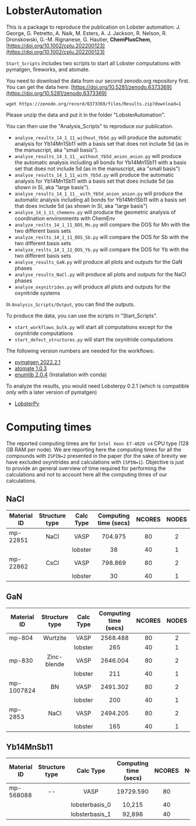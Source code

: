 ﻿# LobsterAutomation
This is a package to reproduce the publication on Lobster automation: J. George, G. Petretto, A. Naik, M. Esters, A. J. Jackson, R. Nelson, R. Dronskowski, G.-M. Rignanese, G. Hautier, **ChemPlusChem**, [https://doi.org/10.1002/cplu.202200123](https://doi.org/10.1002/cplu.202200123)

`Start_Scripts` includes two scripts to start all Lobster computations with
pymatgen, fireworks, and atomate.

You need to download the data from our second zenodo.org repository first.
You can get the data here: [https://doi.org/10.5281/zenodo.6373369](https://doi.org/10.5281/zenodo.6373369)

`wget https://zenodo.org/record/6373369/files/Results.zip?download=1`

Please unzip the data and put it in the folder "LobsterAutomation".

You can then use the "Analysis_Scripts" to reproduce our publication.

- `analyse_results_14_1_11_without_Yb5d.py` will produce the automatic analysis for Yb14Mn1Sb11 with a basis set that does not include 5d (as in the manuscript, aka "small basis"). 
- `analyse_results_14_1_11__without_Yb5d_anion_anion.py` will produce the automatic analysis including all bonds for Yb14Mn1Sb11 with a basis set that does not include 5d (as in the manuscript, aka "small basis")
- `analyse_results_14_1_11_with_Yb5d.py` will produce the automatic analysis for Yb14Mn1Sb11 with a basis set that does include 5d (as shown in SI, aka "large basis"). 
- `analyse_results_14_1_11__with_Yb5d_anion_anion.py` will produce the automatic analysis including all bonds for Yb14Mn1Sb11 with a basis set that does include 5d (as shown in SI, aka "large basis")
- `analyse_14_1_11_chemenv.py` will produce the geometric analysis of coordination environments with ChemEnv
- `analyze_reslts_14_1_11_DOS_Mn.py` will compare the DOS for Mn with the two different basis sets
- `analyze_reslts_14_1_11_DOS_Sb.py` will compare the DOS for Sb with the two different basis sets
- `analyze_reslts_14_1_11_DOS_Yb.py` will compare the DOS for Yb with the two different basis sets
- `analyse_results_GaN.py` will produce all plots and outputs for the GaN phases
- `analyse_results_NaCl.py` will produce all plots and outputs for the NaCl phases
- `analyse_oxynitrides.py` will produce all plots and outputs for the oxynitride systems

In `Analysis_Scripts/Output`, you can find the outputs.


To produce the data, you can use the scripts in "Start_Scripts". 

- `start_workflows_bulk.py` will start all computations except for the oxynitride computations
- `start_defect_structures.py` will start the oxynitride computations


The following version numbers are needed for the workflows:
- [pymatgen 2022.2.1](https://pypi.org/project/pymatgen/2022.2.1/)
- [atomate 1.0.3](https://github.com/hackingmaterials/atomate)
- [enumlib 2.0.4](https://github.com/msg-byu/enumlib) (Installation with conda)


To analyze the results, you would need Lobsterpy 0.2.1 (which is compatible only with a later version of pymatgen)
- [LobsterPy](https://github.com/JaGeo/LobsterPy)



# Computing times
The reported computing times are for `Intel Xeon E7-4820 v4` CPU type (128 GB RAM per node). We are reporting here the computing times for all the compounds with `ISPIN=2` presented in the paper (for the sake of brevity we have excluded oxynitrides and calculations with `ISPIN=1`). Objective is just to provide an general overview of time required for performing the calculations and not to account here all the computing times of our calculations. 


## NaCl
| Material ID 	| Structure type 	|    Calc Type   	| Computing time (secs) 	| NCORES 	| NODES 	
|-------------	|:--------------:	|:--------------:	|:---------------------:	|:------:	|:-----:	
| mp-22851    	|      NaCl      	|      VASP      	|        704.975        	|   80   	|   2   	
|             	|                	| lobster 	      |           38          	|   40   	|   1   	
| mp-22862    	|      CsCl      	|      VASP      	|        798.869        	|   80   	|   2   	
|             	|                	| lobster 	      |           30          	|   40   	|   1   	

## GaN

| Material ID 	| Structure type 	| Calc Type 	| Computing time (secs) 	| NCORES 	| NODES 	
|-------------	|:--------------:	|:---------:	|:---------------------:	|:------:	|:-----:	
| mp-804      	|    Wurtzite    	|    VASP   	|        2568.488       	|   80   	|   2   	
|             	|                	|  lobster  	|          265          	|   40   	|   1   	
| mp-830      	|   Zinc-blende  	|    VASP   	|        2646.004       	|   80   	|   2   	
|             	|                	|  lobster  	|          211          	|   40   	|   1   	
| mp-1007824  	|       BN       	|    VASP   	|        2491.302       	|   80   	|   2   	
|             	|                	|  lobster  	|          200          	|   40   	|   1   	
| mp-2853     	|      NaCl      	|    VASP   	|        2494.205       	|   80   	|   2   	
|             	|                	|  lobster  	|          165          	|   40   	|   1   

## Yb14MnSb11

| Material ID 	| Structure type 	|    Calc Type   	| Computing time (secs) 	| NCORES 	| NODES 	
|-------------	|:--------------:	|:--------------:	|:---------------------:	|:------:	|:-----:	
| mp-568088   	|       --       	|      VASP      	|       19729.590       	|   80   	|   2   	
|             	|                	| lobsterbasis_0 	|         10,215        	|   40   	|   1   	
|             	|                	| lobsterbasis_1 	|         92,898        	|   40   	|   1   	
